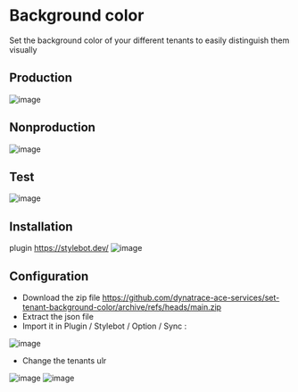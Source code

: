 # Background color 
Set the background color of your different tenants to easily distinguish them visually
## Production 
![image](https://user-images.githubusercontent.com/40337213/168834029-d75d17bd-afda-466d-b303-bad0f3b0a8cd.png)

## Nonproduction
![image](https://user-images.githubusercontent.com/40337213/168834528-b200f23b-8800-439f-9d7d-3d662afbee07.png)

## Test
![image](https://user-images.githubusercontent.com/40337213/168834437-83909267-ad94-4e6b-b4b9-372e38357d59.png)

## Installation 
plugin https://stylebot.dev/
  ![image](https://user-images.githubusercontent.com/40337213/168835180-95b10d6c-c36e-4877-aa57-5949cbd333af.png)

## Configuration
- Download the zip file https://github.com/dynatrace-ace-services/set-tenant-background-color/archive/refs/heads/main.zip
- Extract the json file
- Import it in Plugin / Stylebot / Option / Sync : 

![image](https://user-images.githubusercontent.com/40337213/168837079-ff3ff2ac-eace-4652-9154-f81ab3a4138c.png)

- Change the tenants ulr

![image](https://user-images.githubusercontent.com/40337213/168840503-a2a86478-40b5-4ff6-a1c3-9f21452a1853.png)
![image](https://user-images.githubusercontent.com/40337213/168840219-c6f4a9f4-091a-4b38-b77e-b4de113eea98.png)


